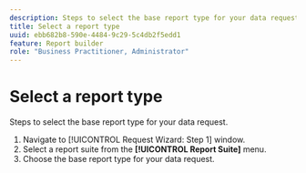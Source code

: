 ```yaml
---
description: Steps to select the base report type for your data request.
title: Select a report type
uuid: ebb682b8-590e-4484-9c29-5c4db2f5edd1
feature: Report builder
role: "Business Practitioner, Administrator"
---
```


# Select a report type

Steps to select the base report type for your data request.

1. Navigate to [!UICONTROL Request Wizard: Step 1] window.
1. Select a report suite from the **[!UICONTROL Report Suite]** menu.
1. Choose the base report type for your data request.
